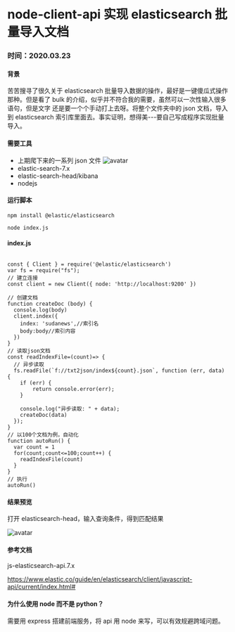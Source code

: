 # node-client-api 实现 elasticsearch 批量导入文档

### 时间：**2020.03.23**

#### 背景

苦苦搜寻了很久关于 elasticsearch 批量导入数据的操作，最好是一键傻瓜式操作那种。但是看了 bulk 的介绍，似乎并不符合我的需要，虽然可以一次性输入很多语句，但是文字
还是要一个个手动打上去呀。将整个文件夹中的 json 文档，导入到 elasticsearch 索引库里面去。事实证明，想得美---要自己写成程序实现批量导入。

#### 需要工具

- 上期爬下来的一系列 json 文件 ![avatar](http://ezreal-yk.cn/assets/techs-images/5/json.jpg)
- elastic-search-7.x
- elastic-search-head/kibana
- nodejs

#### 运行脚本

```
npm install @elastic/elasticsearch
```

```
node index.js
```

#### index.js

```

const { Client } = require('@elastic/elasticsearch')
var fs = require("fs");
// 建立连接
const client = new Client({ node: 'http://localhost:9200' })

// 创建文档
function createDoc (body) {
  console.log(body)
  client.index({
    index: 'sudanews',//索引名
    body:body//索引内容
  })
}
// 读取json文档
const readIndexFile=(count)=> {
  // 异步读取
  fs.readFile(`f://txt2json/index${count}.json`, function (err, data) {
    if (err) {
        return console.error(err);
    }

    console.log("异步读取: " + data);
    createDoc(data)
  });
}
// 以100个文档为例，自动化
function autoRun() {
  var count = 1
  for(count;count<=100;count++) {
    readIndexFile(count)
  }
}
// 执行
autoRun()

```

#### 结果预览

打开 elasticsearch-head，输入查询条件，得到匹配结果

![avatar](http://ezreal-yk.cn/assets/techs-images/5/preview.jpg)

#### 参考文档

js-elasticsearch-api.7.x

https://www.elastic.co/guide/en/elasticsearch/client/javascript-api/current/index.html#

#### 为什么使用 node 而不是 python？

需要用 express 搭建前端服务，将 api 用 node 来写，可以有效规避跨域问题。
